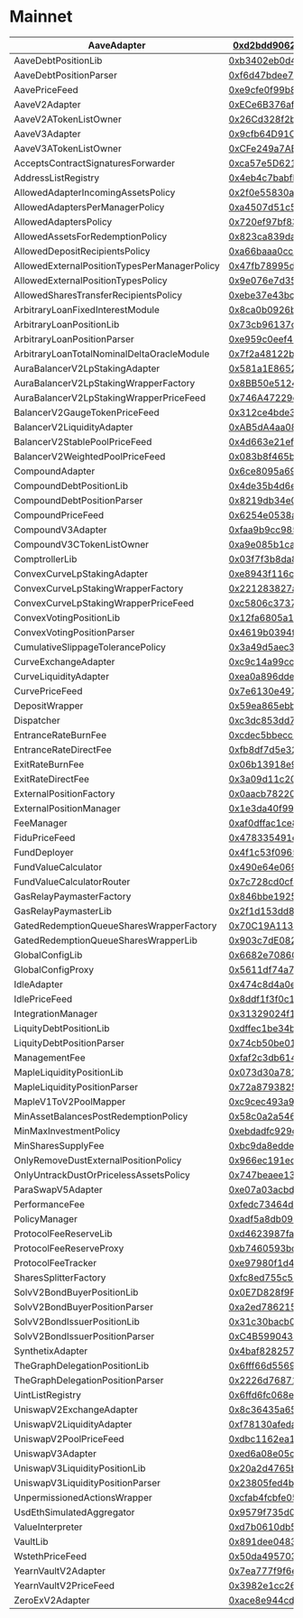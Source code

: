 # Mainnet

| AaveAdapter                                  | [0xd2bdd90629351cc1cd4427917ae23f97fd9d9933](https://etherscan.io/address/0xd2bdd90629351cc1cd4427917ae23f97fd9d9933) |
| -------------------------------------------- | --------------------------------------------------------------------------------------------------------------------- |
| AaveDebtPositionLib                          | [0xb3402eb0d45c63594699df3e5cac9116ccfc5ef3](https://etherscan.io/address/0xb3402eb0d45c63594699df3e5cac9116ccfc5ef3) |
| AaveDebtPositionParser                       | [0xf6d47bdee7760067557b047ce4adcba819d7d5a8](https://etherscan.io/address/0xf6d47bdee7760067557b047ce4adcba819d7d5a8) |
| AavePriceFeed                                | [0xe9cfe0f99b8a01fd80f110da4d8f08f6bf3dd6a6](https://etherscan.io/address/0xe9cfe0f99b8a01fd80f110da4d8f08f6bf3dd6a6) |
| AaveV2Adapter                                | [0xECe6B376af7C9273cebaf6528565c47Ea2Cb8a4C](https://etherscan.io/address/0xECe6B376af7C9273cebaf6528565c47Ea2Cb8a4C) |
| AaveV2ATokenListOwner                        | [0x26Cd328f2bdFe13A99b7e2FC19BbdCB4d8B54D69](https://etherscan.io/address/0x26Cd328f2bdFe13A99b7e2FC19BbdCB4d8B54D69) |
| AaveV3Adapter                                | [0x9cfb64D91Ce4eB821fF8EdC1C2fdA2E89E256707](https://etherscan.io/address/0x9cfb64D91Ce4eB821fF8EdC1C2fdA2E89E256707) |
| AaveV3ATokenListOwner                        | [0xCFe249a7AE4619980eeA1A2d83a26a5E7281EbB0](https://etherscan.io/address/0xCFe249a7AE4619980eeA1A2d83a26a5E7281EbB0) |
| AcceptsContractSignaturesForwarder           | [0xca57e5D6218AeB093D76372B51Ba355CfB3C6Cd0](https://etherscan.io/address/0xca57e5D6218AeB093D76372B51Ba355CfB3C6Cd0) |
| AddressListRegistry                          | [0x4eb4c7babfb5d54ab4857265b482fb6512d22dff](https://etherscan.io/address/0x4eb4c7babfb5d54ab4857265b482fb6512d22dff) |
| AllowedAdapterIncomingAssetsPolicy           | [0x2f0e55830a173d845a886fd574f01a039a07fc37](https://etherscan.io/address/0x2f0e55830a173d845a886fd574f01a039a07fc37) |
| AllowedAdaptersPerManagerPolicy              | [0xa4507d51c5270ff91229b76300ff90774384d144](https://etherscan.io/address/0xa4507d51c5270ff91229b76300ff90774384d144) |
| AllowedAdaptersPolicy                        | [0x720ef97bf835699fcf07591952cd2b132d63a6c0](https://etherscan.io/address/0x720ef97bf835699fcf07591952cd2b132d63a6c0) |
| AllowedAssetsForRedemptionPolicy             | [0x823ca839da344da59d517b84ce3bab9ffc9f54ee](https://etherscan.io/address/0x823ca839da344da59d517b84ce3bab9ffc9f54ee) |
| AllowedDepositRecipientsPolicy               | [0xa66baaa0ccb6468c5a2cb61f5d672c7ba0440ee1](https://etherscan.io/address/0xa66baaa0ccb6468c5a2cb61f5d672c7ba0440ee1) |
| AllowedExternalPositionTypesPerManagerPolicy | [0x47fb78995d945d501f6f9bad343d7ce7d3db54ab](https://etherscan.io/address/0x47fb78995d945d501f6f9bad343d7ce7d3db54ab) |
| AllowedExternalPositionTypesPolicy           | [0x9e076e7d35a3b881ab9e3da958431630fdfa756f](https://etherscan.io/address/0x9e076e7d35a3b881ab9e3da958431630fdfa756f) |
| AllowedSharesTransferRecipientsPolicy        | [0xebe37e43bc6b3aacfe318d6906fc80c4a2a7505a](https://etherscan.io/address/0xebe37e43bc6b3aacfe318d6906fc80c4a2a7505a) |
| ArbitraryLoanFixedInterestModule             | [0x8ca0b0926b5104c0b1352276e12aa64dd87aae51](https://etherscan.io/address/0x8ca0b0926b5104c0b1352276e12aa64dd87aae51) |
| ArbitraryLoanPositionLib                     | [0x73cb96137cb5455e77275a6ab3411d0d52d545a9](https://etherscan.io/address/0x73cb96137cb5455e77275a6ab3411d0d52d545a9) |
| ArbitraryLoanPositionParser                  | [0xe959c0eef487f7ee098ad10998d9dfcf4fa1d1af](https://etherscan.io/address/0xe959c0eef487f7ee098ad10998d9dfcf4fa1d1af) |
| ArbitraryLoanTotalNominalDeltaOracleModule   | [0x7f2a48122bbd3ffba33ed9d1f5cfabede7caab34](https://etherscan.io/address/0x7f2a48122bbd3ffba33ed9d1f5cfabede7caab34) |
| AuraBalancerV2LpStakingAdapter               | [0x581a1E865285144c32ebd8205CA144156920b5fd](https://etherscan.io/address/0x581a1E865285144c32ebd8205CA144156920b5fd) |
| AuraBalancerV2LpStakingWrapperFactory        | [0x8BB50e51248fe2c69E133F27B4cE74eA4748079c](https://etherscan.io/address/0x8BB50e51248fe2c69E133F27B4cE74eA4748079c) |
| AuraBalancerV2LpStakingWrapperPriceFeed      | [0x746A47229c9455358ee3e976D21aEE8B9E730599](https://etherscan.io/address/0x746A47229c9455358ee3e976D21aEE8B9E730599) |
| BalancerV2GaugeTokenPriceFeed                | [0x312ce4bde393ff246b27c890b97ade37fedaa348](https://etherscan.io/address/0x312ce4bde393ff246b27c890b97ade37fedaa348) |
| BalancerV2LiquidityAdapter                   | [0xAB5dA4aa08B56c7e5A9D5d8A5fF19cF09a88c305](https://etherscan.io/address/0xAB5dA4aa08B56c7e5A9D5d8A5fF19cF09a88c305) |
| BalancerV2StablePoolPriceFeed                | [0x4d663e21ef8f8bccae7779c4433aa9f8442ec895](https://etherscan.io/address/0x4d663e21ef8f8bccae7779c4433aa9f8442ec895) |
| BalancerV2WeightedPoolPriceFeed              | [0x083b8f465bba2bb274e48387e3f9c56323341286](https://etherscan.io/address/0x083b8f465bba2bb274e48387e3f9c56323341286) |
| CompoundAdapter                              | [0x6ce8095a692aff6698c3aa8593be3976b6b8743d](https://etherscan.io/address/0x6ce8095a692aff6698c3aa8593be3976b6b8743d) |
| CompoundDebtPositionLib                      | [0x4de35b4d6e9b9f20be622dc4925a209d3de2c338](https://etherscan.io/address/0x4de35b4d6e9b9f20be622dc4925a209d3de2c338) |
| CompoundDebtPositionParser                   | [0x8219db34e03049364b8c0f167f10f3e9320a39cd](https://etherscan.io/address/0x8219db34e03049364b8c0f167f10f3e9320a39cd) |
| CompoundPriceFeed                            | [0x6254e0538abbb668eac89d5e5bee27a9d0e62bbe](https://etherscan.io/address/0x6254e0538abbb668eac89d5e5bee27a9d0e62bbe) |
| CompoundV3Adapter                            | [0xfaa9b9cc98503f51a54f6038dfdd0e43aa0ac98e](https://etherscan.io/address/0xfaa9b9cc98503f51a54f6038dfdd0e43aa0ac98e) |
| CompoundV3CTokenListOwner                    | [0xa9e085b1ca8ecd1dd5bf4c1b5fed3be84c341fd4](https://etherscan.io/address/0xa9e085b1ca8ecd1dd5bf4c1b5fed3be84c341fd4) |
| ComptrollerLib                               | [0x03f7f3b8da875881206655d8099b9dacf721f1ef](https://etherscan.io/address/0x03f7f3b8da875881206655d8099b9dacf721f1ef) |
| ConvexCurveLpStakingAdapter                  | [0xe8943f116c974c05f637920fff3dfe0463528d9a](https://etherscan.io/address/0xe8943f116c974c05f637920fff3dfe0463528d9a) |
| ConvexCurveLpStakingWrapperFactory           | [0x221283827ad1f136ceb296aee946b3923c0416fd](https://etherscan.io/address/0x221283827ad1f136ceb296aee946b3923c0416fd) |
| ConvexCurveLpStakingWrapperPriceFeed         | [0xc5806c373749e8f5166405c89c86d9375bf5d041](https://etherscan.io/address/0xc5806c373749e8f5166405c89c86d9375bf5d041) |
| ConvexVotingPositionLib                      | [0x12fa6805a1ff2d21318dcbcf677712bde8a033e1](https://etherscan.io/address/0x12fa6805a1ff2d21318dcbcf677712bde8a033e1) |
| ConvexVotingPositionParser                   | [0x4619b0394f09ef964407dedce4ca19ad012bca20](https://etherscan.io/address/0x4619b0394f09ef964407dedce4ca19ad012bca20) |
| CumulativeSlippageTolerancePolicy            | [0x3a49d5aec385ac1bde99f305316b945c5ee71312](https://etherscan.io/address/0x3a49d5aec385ac1bde99f305316b945c5ee71312) |
| CurveExchangeAdapter                         | [0xc9c14a99ccf467ea1ff2e19584a5faba3671b8de](https://etherscan.io/address/0xc9c14a99ccf467ea1ff2e19584a5faba3671b8de) |
| CurveLiquidityAdapter                        | [0xea0a896dde31cfcb53a96ac767119b69d7b4f633](https://etherscan.io/address/0xea0a896dde31cfcb53a96ac767119b69d7b4f633) |
| CurvePriceFeed                               | [0x7e6130e497035a34a08e0f18b7a9b0fa06ed013e](https://etherscan.io/address/0x7e6130e497035a34a08e0f18b7a9b0fa06ed013e) |
| DepositWrapper                               | [0x59ea865ebb903ebc3e345efbbd4206dbd20d9c3f](https://etherscan.io/address/0x59ea865ebb903ebc3e345efbbd4206dbd20d9c3f) |
| Dispatcher                                   | [0xc3dc853dd716bd5754f421ef94fdcbac3902ab32](https://etherscan.io/address/0xc3dc853dd716bd5754f421ef94fdcbac3902ab32) |
| EntranceRateBurnFee                          | [0xcdec5bbecc6d2c004d5378a63a3c484c2643ed9d](https://etherscan.io/address/0xcdec5bbecc6d2c004d5378a63a3c484c2643ed9d) |
| EntranceRateDirectFee                        | [0xfb8df7d5e320020cd8047226b81cf6d68f3e3c19](https://etherscan.io/address/0xfb8df7d5e320020cd8047226b81cf6d68f3e3c19) |
| ExitRateBurnFee                              | [0x06b13918e988d1314da1a9da4c0cde5fe994364a](https://etherscan.io/address/0x06b13918e988d1314da1a9da4c0cde5fe994364a) |
| ExitRateDirectFee                            | [0x3a09d11c20aa1ad38c77b4f426901d3427f73fbe](https://etherscan.io/address/0x3a09d11c20aa1ad38c77b4f426901d3427f73fbe) |
| ExternalPositionFactory                      | [0x0aacb782205dde9eff4862ace9849dce1ca3409f](https://etherscan.io/address/0x0aacb782205dde9eff4862ace9849dce1ca3409f) |
| ExternalPositionManager                      | [0x1e3da40f999cf47091f869ebac477d84b0827cf4](https://etherscan.io/address/0x1e3da40f999cf47091f869ebac477d84b0827cf4) |
| FeeManager                                   | [0xaf0dffac1ce85c3fce4c2bf50073251f615eefc4](https://etherscan.io/address/0xaf0dffac1ce85c3fce4c2bf50073251f615eefc4) |
| FiduPriceFeed                                | [0x478335491e1fb798c64a9e95ca43d3d967f42486](https://etherscan.io/address/0x478335491e1fb798c64a9e95ca43d3d967f42486) |
| FundDeployer                                 | [0x4f1c53f096533c04d8157efb6bca3eb22ddc6360](https://etherscan.io/address/0x4f1c53f096533c04d8157efb6bca3eb22ddc6360) |
| FundValueCalculator                          | [0x490e64e0690b4aa481fb02255aed3d052bad7bf1](https://etherscan.io/address/0x490e64e0690b4aa481fb02255aed3d052bad7bf1) |
| FundValueCalculatorRouter                    | [0x7c728cd0cfa92401e01a4849a01b57ee53f5b2b9](https://etherscan.io/address/0x7c728cd0cfa92401e01a4849a01b57ee53f5b2b9) |
| GasRelayPaymasterFactory                     | [0x846bbe1925047023651de7ec289f329c24ded3a8](https://etherscan.io/address/0x846bbe1925047023651de7ec289f329c24ded3a8) |
| GasRelayPaymasterLib                         | [0x2f1d153dd821258caa15656bde910e146e5f2f77](https://etherscan.io/address/0x2f1d153dd821258caa15656bde910e146e5f2f77) |
| GatedRedemptionQueueSharesWrapperFactory     | [0x70C19A1132d16f4227DF23D5a9DB57B8775AB805](https://etherscan.io/address/0x70C19A1132d16f4227DF23D5a9DB57B8775AB805) |
| GatedRedemptionQueueSharesWrapperLib         | [0x903c7dE08295d5c353b136f2A7391bc9B103F274](https://etherscan.io/address/0x903c7dE08295d5c353b136f2A7391bc9B103F274) |
| GlobalConfigLib                              | [0x6682e70860d48a039f52daccda917250349a3fb3](https://etherscan.io/address/0x6682e70860d48a039f52daccda917250349a3fb3) |
| GlobalConfigProxy                            | [0x5611df74a77efd198de5fc7f83a482dcfe0c7a7a](https://etherscan.io/address/0x5611df74a77efd198de5fc7f83a482dcfe0c7a7a) |
| IdleAdapter                                  | [0x474c8d4a0e53b7235c6f8fc27c9b6406a32dd0b1](https://etherscan.io/address/0x474c8d4a0e53b7235c6f8fc27c9b6406a32dd0b1) |
| IdlePriceFeed                                | [0x8ddf1f3f0c13e099378b2b6f73cdb8f61526ed6f](https://etherscan.io/address/0x8ddf1f3f0c13e099378b2b6f73cdb8f61526ed6f) |
| IntegrationManager                           | [0x31329024f1a3e4a4b3336e0b1dfa74cc3fec633e](https://etherscan.io/address/0x31329024f1a3e4a4b3336e0b1dfa74cc3fec633e) |
| LiquityDebtPositionLib                       | [0xdffec1be34bd674443bed299751824b65587a16b](https://etherscan.io/address/0xdffec1be34bd674443bed299751824b65587a16b) |
| LiquityDebtPositionParser                    | [0x74cb50be01a12b8d98e7979f6c03a1ab2219c83e](https://etherscan.io/address/0x74cb50be01a12b8d98e7979f6c03a1ab2219c83e) |
| ManagementFee                                | [0xfaf2c3db614e9d38fe05edc634848be7ff0542b9](https://etherscan.io/address/0xfaf2c3db614e9d38fe05edc634848be7ff0542b9) |
| MapleLiquidityPositionLib                    | [0x073d30a78180f3a735285ab88afb3e43031c5705](https://etherscan.io/address/0x073d30a78180f3a735285ab88afb3e43031c5705) |
| MapleLiquidityPositionParser                 | [0x72a8793825a4c9691f939a0ba51a82ae866de91e](https://etherscan.io/address/0x72a8793825a4c9691f939a0ba51a82ae866de91e) |
| MapleV1ToV2PoolMapper                        | [0xc9cec493a9e1a0c48978d2258710f61f52f2da4e](https://etherscan.io/address/0xc9cec493a9e1a0c48978d2258710f61f52f2da4e) |
| MinAssetBalancesPostRedemptionPolicy         | [0x58c0a2a546b3903fa68a53e34ee0c8a02aabfad0](https://etherscan.io/address/0x58c0a2a546b3903fa68a53e34ee0c8a02aabfad0) |
| MinMaxInvestmentPolicy                       | [0xebdadfc929c357d12281118828aea556db5be30c](https://etherscan.io/address/0xebdadfc929c357d12281118828aea556db5be30c) |
| MinSharesSupplyFee                           | [0xbc9da8edde80ffb1294852d23ee1b385ea2d4929](https://etherscan.io/address/0xbc9da8edde80ffb1294852d23ee1b385ea2d4929) |
| OnlyRemoveDustExternalPositionPolicy         | [0x966ec191ed9e026cb6f7e22bb2a284bad6a2838d](https://etherscan.io/address/0x966ec191ed9e026cb6f7e22bb2a284bad6a2838d) |
| OnlyUntrackDustOrPricelessAssetsPolicy       | [0x747beaee139fba4a89fa71bebb5f21231530292b](https://etherscan.io/address/0x747beaee139fba4a89fa71bebb5f21231530292b) |
| ParaSwapV5Adapter                            | [0xe07a03acbde1fa73fa75ec6b294f17d892514328](https://etherscan.io/address/0xe07a03acbde1fa73fa75ec6b294f17d892514328) |
| PerformanceFee                               | [0xfedc73464dfd156d30f6524654a5d56e766da0c3](https://etherscan.io/address/0xfedc73464dfd156d30f6524654a5d56e766da0c3) |
| PolicyManager                                | [0xadf5a8db090627b153ef0c5726ccfdc1c7aed7bd](https://etherscan.io/address/0xadf5a8db090627b153ef0c5726ccfdc1c7aed7bd) |
| ProtocolFeeReserveLib                        | [0xd4623987fa4fbf039fcb752014b62114d0b9fea9](https://etherscan.io/address/0xd4623987fa4fbf039fcb752014b62114d0b9fea9) |
| ProtocolFeeReserveProxy                      | [0xb7460593bd222e24a2bf4393aa6416bd373995e0](https://etherscan.io/address/0xb7460593bd222e24a2bf4393aa6416bd373995e0) |
| ProtocolFeeTracker                           | [0xe97980f1d43c4cd4f1eef0277a2dea7ddbc2cd13](https://etherscan.io/address/0xe97980f1d43c4cd4f1eef0277a2dea7ddbc2cd13) |
| SharesSplitterFactory                        | [0xfc8ed755c52782fa1a4ba9193b566e775701e511](https://etherscan.io/address/0xfc8ed755c52782fa1a4ba9193b566e775701e511) |
| SolvV2BondBuyerPositionLib                   | [0x0E7D828f9F9A3Ce152D39f21F2e2D0fF89448b6b](https://etherscan.io/address/0x0E7D828f9F9A3Ce152D39f21F2e2D0fF89448b6b) |
| SolvV2BondBuyerPositionParser                | [0xa2ed786215d6f4da95338ee7abb84f28134dc19c](https://etherscan.io/address/0xa2ed786215d6f4da95338ee7abb84f28134dc19c) |
| SolvV2BondIssuerPositionLib                  | [0x31c30bacb054f5db7f5bc96850b488440abb8991](https://etherscan.io/address/0x31c30bacb054f5db7f5bc96850b488440abb8991) |
| SolvV2BondIssuerPositionParser               | [0xC4B599043a5479398eb8Af387b1E36D9A924F8C2](https://etherscan.io/address/0xC4B599043a5479398eb8Af387b1E36D9A924F8C2) |
| SynthetixAdapter                             | [0x4baf8282571febdfd8768b475551ec14e144edb3](https://etherscan.io/address/0x4baf8282571febdfd8768b475551ec14e144edb3) |
| TheGraphDelegationPositionLib                | [0x6fff66d55698a601e91989c44349da8a2a9a7848](https://etherscan.io/address/0x6fff66d55698a601e91989c44349da8a2a9a7848) |
| TheGraphDelegationPositionParser             | [0x2226d7687109d6b6a0882f8eef2b4a4c90dc677e](https://etherscan.io/address/0x2226d7687109d6b6a0882f8eef2b4a4c90dc677e) |
| UintListRegistry                             | [0x6ffd6fc068e7b365af18da4fdc39d3289159407b](https://etherscan.io/address/0x6ffd6fc068e7b365af18da4fdc39d3289159407b) |
| UniswapV2ExchangeAdapter                     | [0x8c36435a653041bfd65515cc82502663c1ce6f0e](https://etherscan.io/address/0x8c36435a653041bfd65515cc82502663c1ce6f0e) |
| UniswapV2LiquidityAdapter                    | [0xf78130afeda6d9df3394b34d36239aec7fae48d9](https://etherscan.io/address/0xf78130afeda6d9df3394b34d36239aec7fae48d9) |
| UniswapV2PoolPriceFeed                       | [0xdbc1162ea1ab770f0ba5fb494e0010e68351e3b0](https://etherscan.io/address/0xdbc1162ea1ab770f0ba5fb494e0010e68351e3b0) |
| UniswapV3Adapter                             | [0xed6a08e05cb4260388dc7cc60bc5fefccfab2793](https://etherscan.io/address/0xed6a08e05cb4260388dc7cc60bc5fefccfab2793) |
| UniswapV3LiquidityPositionLib                | [0x20a2d4765be139475c34db7b7d856dcf25092c26](https://etherscan.io/address/0x20a2d4765be139475c34db7b7d856dcf25092c26) |
| UniswapV3LiquidityPositionParser             | [0x23805fed4b73a7b77c28f2823733736951c49d6c](https://etherscan.io/address/0x23805fed4b73a7b77c28f2823733736951c49d6c) |
| UnpermissionedActionsWrapper                 | [0xcfab4fcbfe059d5c1840d9dc285a9bfa0f96a118](https://etherscan.io/address/0xcfab4fcbfe059d5c1840d9dc285a9bfa0f96a118) |
| UsdEthSimulatedAggregator                    | [0x9579f735d0c93b5eef064fe312ca3509bd695206](https://etherscan.io/address/0x9579f735d0c93b5eef064fe312ca3509bd695206) |
| ValueInterpreter                             | [0xd7b0610db501b15bfb9b7ddad8b3869de262a327](https://etherscan.io/address/0xd7b0610db501b15bfb9b7ddad8b3869de262a327) |
| VaultLib                                     | [0x891dee0483ebaa922e274ddd2ebbaa2d33468a38](https://etherscan.io/address/0x891dee0483ebaa922e274ddd2ebbaa2d33468a38) |
| WstethPriceFeed                              | [0x50da4957032c8fc5f94ec8d5ec8bfce84f9c9311](https://etherscan.io/address/0x50da4957032c8fc5f94ec8d5ec8bfce84f9c9311) |
| YearnVaultV2Adapter                          | [0x7ea777f9f6ecbf4d03dc5323d3f057b0730fc34a](https://etherscan.io/address/0x7ea777f9f6ecbf4d03dc5323d3f057b0730fc34a) |
| YearnVaultV2PriceFeed                        | [0x3982e1cc26b99310747df54f445063745c54a324](https://etherscan.io/address/0x3982e1cc26b99310747df54f445063745c54a324) |
| ZeroExV2Adapter                              | [0xace8e944cda48439e8eeda4027115cfb6d942854](https://etherscan.io/address/0xace8e944cda48439e8eeda4027115cfb6d942854) |
